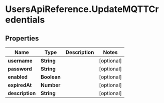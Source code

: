 # UsersApiReference.UpdateMQTTCredentials

## Properties

Name | Type | Description | Notes
------------ | ------------- | ------------- | -------------
**username** | **String** |  | [optional] 
**password** | **String** |  | [optional] 
**enabled** | **Boolean** |  | [optional] 
**expiredAt** | **Number** |  | [optional] 
**description** | **String** |  | [optional] 


